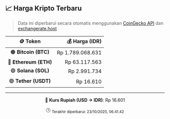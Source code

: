 

<!-- HARGA_KRIPTO -->
## 📈 Harga Kripto Terbaru

> Data ini diperbarui secara otomatis menggunakan [CoinGecko API](https://www.coingecko.com/) dan [exchangerate.host](https://exchangerate.host/)

<div align="center">

| 🪙 Token | 💰 Harga (IDR) |
|:------:|---------------:|
| 🟠 **Bitcoin (BTC)**   | Rp 1.789.068.631 |
| 🔵 **Ethereum (ETH)**  | Rp 63.117.563 |
| 🟣 **Solana (SOL)**    | Rp 2.991.734 |
| 🟢 **Tether (USDT)**   | Rp 16.610 |

---

💱 **Kurs Rupiah (USD → IDR)**: Rp 16.601

🕒 <sub>Terakhir diperbarui: 23/10/2025, 06.41.42</sub>

</div>
<!-- /HARGA_KRIPTO -->